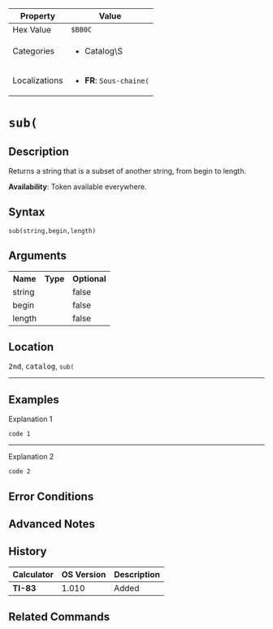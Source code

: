 | Property      | Value |
|---------------|-------|
| Hex Value     | `$BB0C`|
| Categories    | <ul><li>Catalog\S</li></ul> |
| Localizations | <ul><li><b>FR</b>: `Sous-chaine(`</li></ul> |

# `sub(`

## Description
Returns a string that is a subset of another string, from begin to length.


<b>Availability</b>: Token available everywhere.

## Syntax
`sub(string,begin,length)`

## Arguments
<table>
<tr><th>Name</th><th>Type</th><th>Optional</th></tr>

<tr><td>string</td><td></td><td>false</td></tr>

<tr><td>begin</td><td></td><td>false</td></tr>

<tr><td>length</td><td></td><td>false</td></tr>

</table>

## Location
<kbd>2nd</kbd>, <kbd>catalog</kbd>, `sub(`
<hr>

## Examples

Explanation 1
```ti-basic
code 1
```
---
Explanation 2
```ti-basic
code 2
```

## Error Conditions


## Advanced Notes


## History
| Calculator | OS Version | Description |
|------------|------------|-------------|
| <b>TI-83</b> | 1.010 | Added

## Related Commands

    